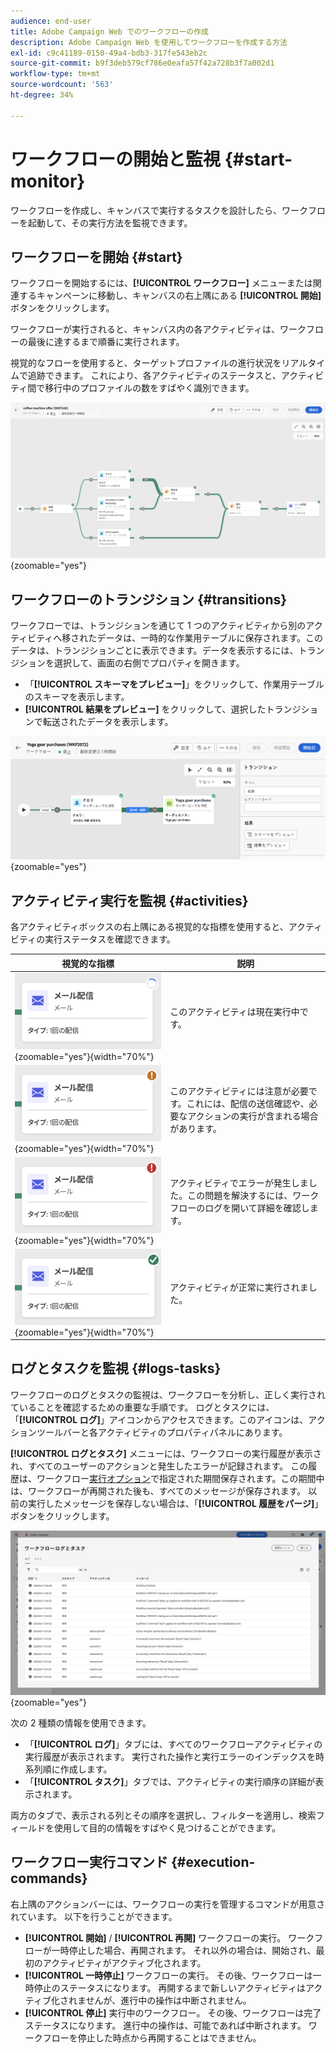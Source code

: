 ```yaml
---
audience: end-user
title: Adobe Campaign Web でのワークフローの作成
description: Adobe Campaign Web を使用してワークフローを作成する方法
exl-id: c9c41189-0150-49a4-bdb3-317fe543eb2c
source-git-commit: b9f3deb579cf786e0eafa57f42a728b3f7a002d1
workflow-type: tm+mt
source-wordcount: '563'
ht-degree: 34%

---
```


# ワークフローの開始と監視 {#start-monitor}

ワークフローを作成し、キャンバスで実行するタスクを設計したら、ワークフローを起動して、その実行方法を監視できます。

## ワークフローを開始 {#start}

ワークフローを開始するには、**[!UICONTROL ワークフロー]** メニューまたは関連するキャンペーンに移動し、キャンバスの右上隅にある **[!UICONTROL 開始]** ボタンをクリックします。

ワークフローが実行されると、キャンバス内の各アクティビティは、ワークフローの最後に達するまで順番に実行されます。

視覚的なフローを使用すると、ターゲットプロファイルの進行状況をリアルタイムで追跡できます。 これにより、各アクティビティのステータスと、アクティビティ間で移行中のプロファイルの数をすばやく識別できます。

![ 実行中のワークフローを視覚的に表現 ](assets/workflow-execution.png){zoomable="yes"}

## ワークフローのトランジション {#transitions}

ワークフローでは、トランジションを通じて 1 つのアクティビティから別のアクティビティへ移されたデータは、一時的な作業用テーブルに保存されます。このデータは、トランジションごとに表示できます。データを表示するには、トランジションを選択して、画面の右側でプロパティを開きます。

* 「**[!UICONTROL スキーマをプレビュー]**」をクリックして、作業用テーブルのスキーマを表示します。
* **[!UICONTROL 結果をプレビュー]** をクリックして、選択したトランジションで転送されたデータを表示します。

![ トランジションプロパティとデータプレビューの例 ](assets/transition.png){zoomable="yes"}

## アクティビティ実行を監視 {#activities}

各アクティビティボックスの右上隅にある視覚的な指標を使用すると、アクティビティの実行ステータスを確認できます。

| 視覚的な指標 | 説明 |
|------------------|-------------|
| ![](assets/activity-status-pending.png){zoomable="yes"}{width="70%"} | このアクティビティは現在実行中です。 |
| ![](assets/activity-status-orange.png){zoomable="yes"}{width="70%"} | このアクティビティには注意が必要です。これには、配信の送信確認や、必要なアクションの実行が含まれる場合があります。 |
| ![](assets/activity-status-red.png){zoomable="yes"}{width="70%"} | アクティビティでエラーが発生しました。この問題を解決するには、ワークフローのログを開いて詳細を確認します。 |
| ![](assets/activity-status-green.png){zoomable="yes"}{width="70%"} | アクティビティが正常に実行されました。 |

## ログとタスクを監視 {#logs-tasks}

ワークフローのログとタスクの監視は、ワークフローを分析し、正しく実行されていることを確認するための重要な手順です。 ログとタスクには、「**[!UICONTROL ログ]**」アイコンからアクセスできます。このアイコンは、アクションツールバーと各アクティビティのプロパティパネルにあります。

**[!UICONTROL ログとタスク]** メニューには、ワークフローの実行履歴が表示され、すべてのユーザーのアクションと発生したエラーが記録されます。 この履歴は、ワークフロー[実行オプション](workflow-settings.md)で指定された期間保存されます。この期間中は、ワークフローが再開された後も、すべてのメッセージが保存されます。 以前の実行したメッセージを保存しない場合は、「**[!UICONTROL 履歴をパージ]**」ボタンをクリックします。

![ ワークフローログとタスクインターフェイスの例 ](assets/workflow-logs.png){zoomable="yes"}

次の 2 種類の情報を使用できます。

* 「**[!UICONTROL ログ]**」タブには、すべてのワークフローアクティビティの実行履歴が表示されます。 実行された操作と実行エラーのインデックスを時系列順に作成します。
* 「**[!UICONTROL タスク]**」タブでは、アクティビティの実行順序の詳細が表示されます。

両方のタブで、表示される列とその順序を選択し、フィルターを適用し、検索フィールドを使用して目的の情報をすばやく見つけることができます。

## ワークフロー実行コマンド {#execution-commands}

右上隅のアクションバーには、ワークフローの実行を管理するコマンドが用意されています。 以下を行うことができます。

* **[!UICONTROL 開始]** / **[!UICONTROL 再開]** ワークフローの実行。 ワークフローが一時停止した場合、再開されます。 それ以外の場合は、開始され、最初のアクティビティがアクティブ化されます。
* **[!UICONTROL 一時停止]** ワークフローの実行。 その後、ワークフローは一時停止のステータスになります。 再開するまで新しいアクティビティはアクティブ化されませんが、進行中の操作は中断されません。
* **[!UICONTROL 停止]** 実行中のワークフロー。 その後、ワークフローは完了ステータスになります。 進行中の操作は、可能であれば中断されます。 ワークフローを停止した時点から再開することはできません。